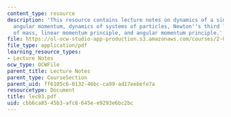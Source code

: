```yaml
---
content_type: resource
description: 'This resource contains lecture notes on dynamics of a single particle:
  angular momentum, dynamics of systems of particles, Newton''s third law, center
  of mass, linear momentum principle, and angular momentum principle.'
file: https://ol-ocw-studio-app-production.s3.amazonaws.com/courses/2-003j-dynamics-and-control-i-spring-2007/cbb6ca8545b3afc8645ee9293e6bc2bc_lec03.pdf
file_type: application/pdf
learning_resource_types:
- Lecture Notes
ocw_type: OCWFile
parent_title: Lecture Notes
parent_type: CourseSection
parent_uid: ff6105c6-0132-46bc-ca99-ad17eebefe7a
resourcetype: Document
title: lec03.pdf
uid: cbb6ca85-45b3-afc8-645e-e9293e6bc2bc
---
```

